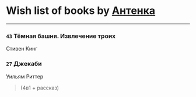 # Wish list of books by [Антенка](https://plus.google.com/u/0/118158645037334943900/)
---

### `43` Тёмная башня. Извлечение троих
Стивен Кинг

### `27` Джекаби
Уильям Риттер
> (4в1 + рассказ)

